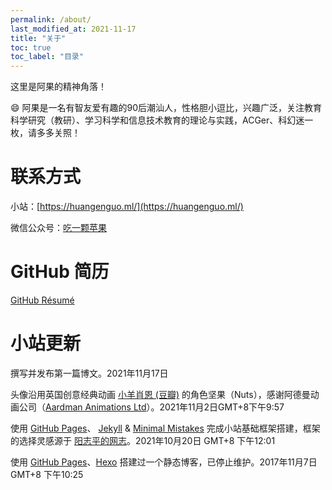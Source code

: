 ```yaml
---
permalink: /about/
last_modified_at: 2021-11-17
title: "关于"
toc: true
toc_label: "目录"
---
```


这里是阿果的精神角落！

😄 阿果是一名有智友爱有趣的90后潮汕人，性格胆小逗比，兴趣广泛，关注教育科学研究（教研）、学习科学和信息技术教育的理论与实践，ACGer、科幻迷一枚，请多多关照！  

# 联系方式

小站：[https://huangenguo.ml/](https://huangenguo.ml/)

微信公众号：[吃一颗苹果](https://cdn.jsdelivr.net/gh/huangenguo/img@main/公众号二维码-扫描距离0.5米.jpg)

# GitHub 简历

[GitHub Résumé](https://resume.github.io/?huangenguo)

# 小站更新

撰写并发布第一篇博文。2021年11月17日  

头像沿用英国创意经典动画 [小羊肖恩 (豆瓣)](https://movie.douban.com/subject/24397586/) 的角色坚果（Nuts），感谢阿德曼动画公司（[Aardman Animations Ltd](https://www.aardman.com/)）。2021年11月2日GMT+8下午9:57

使用 [GitHub Pages](https://pages.github.com/)、 [Jekyll](https://jekyllrb.com/) & [Minimal Mistakes](https://mademistakes.com/work/minimal-mistakes-jekyll-theme/) 完成小站基础框架搭建，框架的选择灵感源于 [阳志平的网志](https://www.yangzhiping.com/)。2021年10月20日 GMT+8 下午12:01

使用 [GitHub Pages](https://pages.github.com/)、[Hexo](https://hexo.io/zh-cn/) 搭建过一个静态博客，已停止维护。2017年11月7日 GMT+8 下午10:25